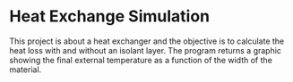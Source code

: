 # Heat Exchange Simulation

This project is about a heat exchanger and the objective is to calculate the heat loss with and without an isolant layer. The program returns a graphic showing the final external temperature as a function of the width of the material.

